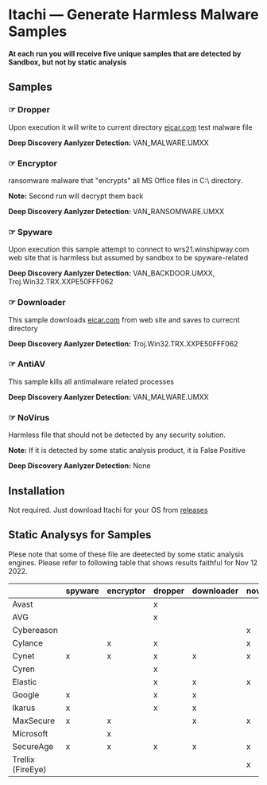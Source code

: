 # Itachi &mdash; Generate Harmless Malware Samples

**At each run you will receive five unique samples that are detected by Sandbox, but not by static analysis**

## Samples

### &#x261E; Dropper

Upon execution it will write to current directory [eicar.com](https://www.eicar.com/download-anti-malware-testfile/) test malware file

**Deep Discovery Aanlyzer Detection:** VAN_MALWARE.UMXX

### &#x261E; Encryptor

ransomware malware that "encrypts" all MS Office files in C:\ directory.

**Note:** Second run will decrypt them back

**Deep Discovery Aanlyzer Detection:** VAN_RANSOMWARE.UMXX

### &#x261E; Spyware

Upon execution this sample attempt to connect to wrs21.winshipway.com web site that is harmless but assumed by sandbox to be spyware-related

**Deep Discovery Aanlyzer Detection:** VAN_BACKDOOR.UMXX, Troj.Win32.TRX.XXPE50FFF062

### &#x261E; Downloader

This sample downloads [eicar.com](https://www.eicar.com/download-anti-malware-testfile/) from web site and saves to currecnt directory

**Deep Discovery Aanlyzer Detection:** Troj.Win32.TRX.XXPE50FFF062

### &#x261E; AntiAV

This sample kills all antimalware related processes

**Deep Discovery Aanlyzer Detection:** VAN_MALWARE.UMXX

### &#x261E; NoVirus

Harmless file that should not be detected by any security solution.

**Note:** If it is detected by some static analysis product, it is False Positive

**Deep Discovery Aanlyzer Detection:** None

## Installation
Not required. Just download Itachi for your OS from [releases](https://github.com/mpkondrashin/itachi/releases) 

## Static Analysys for Samples

Plese note that some of these file are deetected by some static analysis engines. Please refer to following table that shows results faithful for Nov 12 2022.

|                   | spyware | encryptor | dropper | downloader | novirus | antiav |
| ----------------- | ------- | --------- | ------- | ---------- | ------- | ------ |
| Avast             |         |           | x       |            |         |        |
| AVG               |         |           | x       |            |         |        |
| Cybereason        |         |           |         |            | x       |        |
| Cylance           |         | x         | x       |            | x       |        |
| Cynet             | x       | x         | x       | x          | x       | x      |
| Cyren             |         |           | x       |            |         |        |
| Elastic           |         |           | x       | x          | x       |        |
| Google            | x       |           | x       | x          |         |        |
| Ikarus            | x       |           | x       | x          |         |        |
| MaxSecure         | x       | x         |         | x          | x       |        |
| Microsoft         |         | x         |         |            |         |        |
| SecureAge         | x       | x         | x       | x          | x       | x      |
| Trellix (FireEye) |         |           |         |            | x       |        |